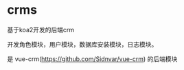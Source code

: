 # crms
基于koa2开发的后端crm

开发角色模块，用户模块，数据库安装模块，日志模块。

是 vue-crm(https://github.com/Sidnvar/vue-crm) 的后端模块
